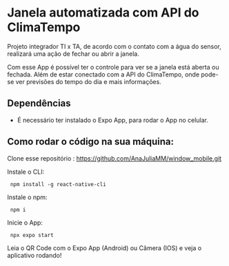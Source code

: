 
# Janela automatizada com API do ClimaTempo

Projeto integrador TI x TA, de acordo com o contato com a água do sensor, realizará uma ação de fechar ou abrir a janela. 

Com esse App é possível ter o controle para ver se a janela está aberta ou fechada. Além de estar conectado com a API do ClimaTempo, onde pode-se ver previsões do tempo do dia e mais informações.

## Dependências
- É necessário ter instalado o Expo App, para rodar o App no celular.

## Como rodar o código na sua máquina:
Clone esse repositório :
https://github.com/AnaJuliaMM/window_mobile.git

Instale o CLI:
```http
 npm install -g react-native-cli
```
Instale o npm:
```http
 npm i
```
Inicie o App:
```http
 npx expo start
```
Leia o QR Code com o Expo App (Android) ou Câmera (IOS) e veja o aplicativo rodando!

